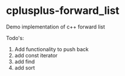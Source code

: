 # cplusplus-forward_list
Demo implementation of c++ forward list

Todo's:
1. Add functionality to push back
2. add const iterator
3. add find 
4. add sort
